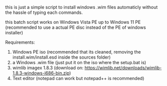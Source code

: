 this is just a simple script to install windows .wim files automaticly without the hassle of typing each commands.

this batch script works on Windows Vista PE up to Windows 11 PE (recommended to use a actual PE disc instead of the PE of windows installer)

Requirements:
1. Windows PE iso (recommended that its cleaned, removing the install.wim/install.esd inside the sources folder)
2. a Windows .wim file (just put it on the iso where the setup.bat is)
3. wimlib imagex 1.8.3 (download on: https://wimlib.net/downloads/wimlib-1.8.3-windows-i686-bin.zip)
4. Text editor (notepad can work but notepad++ is recommended)
